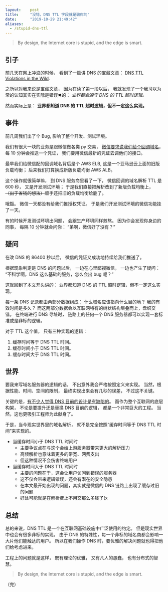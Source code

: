```yaml
---
layout:    post
title:     "没错，DNS TTL 字段就是骗你的"
date:      "2019-10-29 21:49:42"
aliases:
  - /stupid-dns-ttl
---
```


> By design,
> the Internet core is stupid,
> and the edge is smart.

<!--MORE-->

## 引子

前几天在网上冲浪的时候，
看到了一篇讲 DNS 的宝藏文章：
[DNS TTL Violations in the Wild][dns-ttl-violation].

之所以对我来说是宝藏文章，
因为在读了第一段以后，
我就发现了一个我习以为常的认知其实在实际是错误✖的：
*业界都会遵守 DNS 的 TTL 超时逻辑。*

然而实际上是：
**业界都知道 DNS 的 TTL 超时逻辑，但不一定这么实现。**


## 事件

前几周我们出了个 Bug,
影响了整个开发、测试环境。

我们有很大一块的业务是跟微信做各类 py 交易，
[微信要求说我们给个回调域名][component-verify-ticket]，
每 10 分钟会推送一个凭证，
我们要用微信最新的凭证去调他们的接口。

最早我们给微信配的回调域名背后是个 AWS ELB,
这是一个亚马逊云上面的旧版负载均衡；
后来我们打算换成新版负载均衡 AWS ALB。

这个操作就很简单嘛，
到 DNS 服务商里看了一下，
微信回调的域名解析 TTL 是 600 秒，
又是开发测试环境；
于是我们直接把解析改到了新版负载均衡上，
~~（出于省钱的想法）~~顺手还把旧的负载均衡给删了。

哦豁。
微信一天都没有给我们推授权凭证。
于是我们开发测试环境的微信功能挂了一天。

有的时候开发测试环境出问题，
会跟生产环境同样煎熬。
因为你会发现你身边的同事，
每隔 10 分钟就会问你：
“弟啊，微信好了没有？”


## 疑问

在改 DNS 的 86400 秒以后，
微信的凭证又成功地持续给我们推送了。

根据现象判定是 DNS 的问题以后，
一边在心里鄙视微信，
一边也产生了疑问：
“不科学啊，DNS 这么基础的服务，怎么会出 bug 呢？”

这就回到了本文开头讲的：
业界都知道 DNS 的 TTL 超时逻辑，但不一定这么实现。

每一条 DNS 记录都由两部分数据组成：
什么域名应该指向什么目的地？
我的有效时间是多久？
而这两部分数据会以互联网特有的树状结构层叠而上，盘织交错。
在终端进行 DNS 寻址时，
链路上的任何一个 DNS 服务器都可以实现一套标准或是非标的逻辑。

对于 TTL 这个值，
只有三种实现的逻辑：

1. 缓存时间等于 DNS TTL 时间。
2. 缓存时间小于 DNS TTL 时间。
3. 缓存时间大于 DNS TTL 时间。


## 世界

要我来写域名服务器的逻辑的话，
不出意外我会严格按照定义来实现。
当然，根据性能、时间、空间的限制，
最终实现出来会有几秒的误差，
不过这不关键。

关键的是，[有不少人觉得 DNS 目前的设计是有缺陷的][state-manage]。
而作为整个互联网的底层构架，
不论是要提升还是替换 DNS 目前的逻辑，
都是一个非常巨大的工程。
当然，这也更吸引工程师为此献身了。

于是，当今现实世界里的域名解析，
就不是完全按照“缓存时间等于 DNS TTL 时间”来实现的。

- 当缓存时间小于 DNS TTL 时间时
  - 主要争议点在与这个会给上游服务器带来更大的解析压力
  - 高频解析也意味着更多的带宽、网费支出
  - 但这种情况不会伤害终端用户
- 当缓存时间大于 DNS TTL 时间时
  - 主要的问题在于，这会让用户访问到错误的服务器
  - 这不仅会带来逻辑错误，还会有潜在的安全隐患
  - 在本文最开始出现的问题，其实就是微信的 DNS 链路上出现了缓存过旧的问题
  - 好处可能就是在解析费上不用交那么多钱了(x


## 总结

总的来说，DNS TTL 是一个在互联网基础设施中广泛使用的约定。
但是现实世界中也会有很多非标的实现。
由于 DNS 的特殊性，每一个非标的域名商都会影响一大片他们能触达的用户。
所以在我们操作 DNS 时，要优雅的解决问题就也得把他们给考虑进来。

工程上的问题就是这样，
既有理论的优雅，
又有凡人的愚蠢，
也有分布式的智慧。

> By design,
> the Internet core is stupid,
> and the edge is smart.

（完）

[dns-ttl-violation]: https://labs.ripe.net/Members/giovane_moura/dns-ttl-violations-in-the-wild-with-ripe-atlas-2
[component-verify-ticket]: https://developers.weixin.qq.com/doc/oplatform/Third-party_Platforms/Authorization_Process_Technical_Description.html
[state-manage]: https://mailarchive.ietf.org/arch/msg/dnsop/zRuuXkwmklMHFvl_Qqzn2N0SOGY/?qid=ff8e732c964b76fed3bbf333b89b111f
